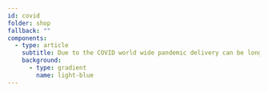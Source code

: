 ```yaml
---
id: covid
folder: shop
fallback: ""
components:
  - type: article
    subtitle: Due to the COVID world wide pandemic delivery can be longer than usual.
    background:
      - type: gradient
        name: light-blue
---
```

